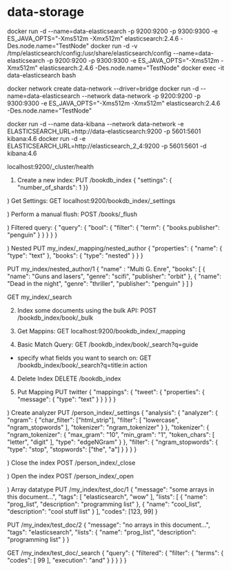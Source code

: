 # data-storage

docker run -d --name=data-elasticsearch -p 9200:9200 -p 9300:9300 -e ES_JAVA_OPTS="-Xms512m -Xmx512m" elasticsearch:2.4.6 -Des.node.name="TestNode"
docker run -d -v /tmp/elasticsearch/config:/usr/share/elasticsearch/config --name=data-elasticsearch -p 9200:9200 -p 9300:9300 -e ES_JAVA_OPTS="-Xms512m -Xmx512m" elasticsearch:2.4.6 -Des.node.name="TestNode"
docker exec -it data-elasticsearch bash

docker network create data-network --driver=bridge
docker run -d --name=data-elasticsearch --network data-network -p 9200:9200 -p 9300:9300 -e ES_JAVA_OPTS="-Xms512m -Xmx512m" elasticsearch:2.4.6 -Des.node.name="TestNode"

docker run -d --name data-kibana --network data-network -e ELASTICSEARCH_URL=http://data-elasticsearch:9200 -p 5601:5601 kibana:4.6
docker run -d -e ELASTICSEARCH_URL=http://elasticsearch_2_4:9200 -p 5601:5601 -d kibana:4.6

localhost:9200/_cluster/health

1) Create a new index:
PUT /bookdb_index
{ "settings": { "number_of_shards": 1 }}

) Get Settings:
GET localhost:9200/bookdb_index/_settings

) Perform a manual flush:
POST /books/_flush

) Filtered query:
{
  "query": {
    "bool": {
      "filter": {
        "term": {
          "books.publisher": "penguin"
        }
      }
    }
  }
}

) Nested
PUT my_index/_mapping/nested_author
{
  "properties": {
    "name": {
      "type": "text"
    },
    "books": {
      "type": "nested"
    }
  }
}

PUT my_index/nested_author/1
{
  "name" : "Multi G. Enre",
  "books": [
    {
      "name": "Guns and lasers",
      "genre": "scifi",
      "publisher": "orbit"
    },
    {
      "name": "Dead in the night",
      "genre": "thriller",
      "publisher": "penguin"
    }
  ]
}

GET my_index/_search



2) Index some documents using the bulk API:
POST /bookdb_index/book/_bulk

3) Get Mappins:
GET localhost:9200/bookdb_index/_mapping

3) Basic Match Query:
GET /bookdb_index/book/_search?q=guide

- specify what fields you want to search on:
GET /bookdb_index/book/_search?q=title:in action

4) Delete Index
DELETE /bookdb_index

5) Put Mapping
PUT twitter
{
  "mappings": {
    "tweet": {
      "properties": {
        "message": {
          "type": "text"
        }
      }
    }
  }
}

) Create analyzer
PUT /person_index/_settings
{
    "analysis": {
        "analyzer": {
            "ngram": {
                "char_filter": ["html_strip"],
                "filter": [
                    "lowercase", "ngram_stopwords"
                ],
                "tokenizer": "ngram_tokenizer"
            }
        },
        "tokenizer": {
            "ngram_tokenizer": {
                "max_gram": "10",
                "min_gram": "1",
                "token_chars": [
                    "letter",
                    "digit"
                ],
                "type": "edgeNGram"
            }
        },
        "filter": {
            "ngram_stopwords": {
                "type": "stop",
                "stopwords": ["the", "a"]
            }
        }
    }
}

) Close the index
POST /person_index/_close

) Open the index
POST /person_index/_open

) Array datatype
PUT /my_index/test_doc/1
{
  "message": "some arrays in this document...",
  "tags":  [ "elasticsearch", "wow" ], 
  "lists": [ 
    {
      "name": "prog_list",
      "description": "programming list"
    },
    {
      "name": "cool_list",
      "description": "cool stuff list"
    }
  ],
  "codes": [123, 99]
}

PUT /my_index/test_doc/2
{
  "message": "no arrays in this document...",
  "tags":  "elasticsearch",
  "lists": {
    "name": "prog_list",
    "description": "programming list"
  }
}

GET /my_index/test_doc/_search
{
  "query": {
    "filtered": {
      "filter": {
        "terms": {
          "codes": [
            99
          ],
          "execution": "and"
        }
      }
    }
  }
}
